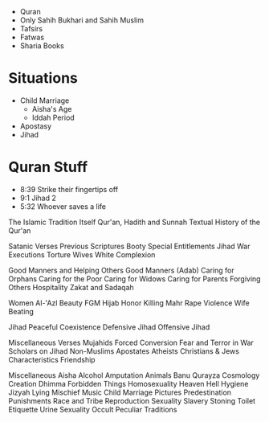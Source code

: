 - Quran
- Only Sahih Bukhari and Sahih Muslim
- Tafsirs
- Fatwas
- Sharia Books
# Situations
- Child Marriage
	- Aisha's Age
	- Iddah Period
- Apostasy
- Jihad


# Quran Stuff
- 8:39 Strike their fingertips off
- 9:1 Jihad 2
- 5:32 Whoever saves a life






The Islamic Tradition Itself
Qur'an, Hadith and Sunnah
Textual History of the Qur'an

Satanic Verses
Previous Scriptures
Booty
Special Entitlements
Jihad
War
Executions
Torture
Wives
White Complexion

Good Manners and Helping Others
Good Manners (Adab)
Caring for Orphans‎
Caring for the Poor
Caring for Widows
Caring for Parents
Forgiving Others
Hospitality
Zakat and Sadaqah

Women
Al-'Azl
Beauty
FGM
Hijab
Honor Killing
Mahr
Rape
Violence
Wife Beating

Jihad
Peaceful Coexistence
Defensive Jihad
Offensive Jihad

Miscellaneous Verses
Mujahids
Forced Conversion
Fear and Terror in War
Scholars on Jihad
Non-Muslims
Apostates
Atheists
Christians & Jews
Characteristics
Friendship

Miscellaneous
Aisha
Alcohol
Amputation
Animals
Banu Qurayza
Cosmology
Creation
Dhimma
Forbidden Things
Homosexuality
Heaven
Hell
Hygiene
Jizyah
Lying
Mischief
Music
Child Marriage
Pictures
Predestination
Punishments
Race and Tribe
Reproduction
Sexuality
Slavery
Stoning
Toilet Etiquette
Urine
Sexuality
Occult
Peculiar Traditions